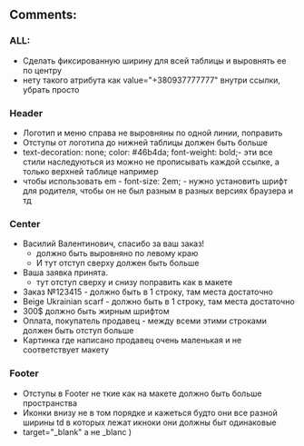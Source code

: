 ## Comments:

### ALL:
- Сделать фиксированную ширину для всей таблицы и выровнять ее по центру
- нету такого атрибута как value="+380937777777" внутри ссылки, убрать просто 

### Header
- Логотип и меню справа не выровняны по одной линии, поправить 
- Отступы от логотипа до нижней таблицы должен быть больше
- text-decoration: none; color: #46b4da; font-weight: bold;- эти все стили наследуються из можно не прописывать каждой ссылке, а только верхней таблице например
- чтобы использовать em - font-size: 2em; - нужно установить шрифт для родителя, чтобы он  не был разным в разных версиях браузера и тд

### Center
- Василий  Валентинович, спасибо за ваш заказ! 
  - должно быть выровняно по левому краю
  - И тут отступ сверху должен быть больше
- Ваша заявка принята.
  - тут отступ сверху и снизу поправить как в макете
- Заказ №123415	- должно быть в 1 строку, там места достаточно
- Beige Ukrainian scarf - должно быть в 1 строку, там места достаточно
- 300$ должно быть жирным шрифтом
- Оплата, покупатель продавец - между всеми этими строками должен быть отступ больше
- Картинка где написано продавец очень маленькая и не соответствует макету

### Footer 
- Отступы в Footer не ткие как на макете должно быть больше пространства
- Иконки внизу не в том порядке и кажеться будто они все разной ширины td в которых лежат икноки они должны быт одинаковые
- target="_blank" а не _blanc )
